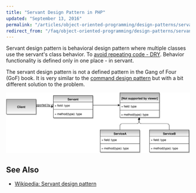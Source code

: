 ```yaml
---
title: "Servant Design Pattern in PHP"
updated: "September 13, 2016"
permalink: "/articles/object-oriented-programming/design-patterns/servant/"
redirect_from: "/faq/object-oriented-programming/design-patterns/servant/"
---
```


Servant design pattern is behavioral design pattern where multiple classes use
the servant's class behavior. To
[avoid repeating code - DRY](https://en.wikipedia.org/wiki/Don%27t_repeat_yourself).
Behavior functionality is defined only in one place - in servant.

The servant design pattern is not a defined pattern in the Gang of Four (GoF)
book. It is very similar to the
[command design pattern](/faq/object-oriented-programming/design-patterns/command/)
but with a bit different solution to the problem.

![Servant Design Pattern UML](/images/object-oriented-programming/design-patterns/servant.svg "Servant Design Pattern UML")

## See Also

* [Wikipedia: Servant design pattern](https://en.wikipedia.org/wiki/Servant_(design_pattern))
